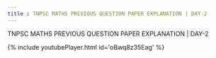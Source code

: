 ```yaml
---
title : TNPSC MATHS PREVIOUS QUESTION PAPER EXPLANATION | DAY-2
---
```


TNPSC MATHS PREVIOUS QUESTION PAPER EXPLANATION | DAY-2



{% include youtubePlayer.html id='oBwq8z35Eag' %}
